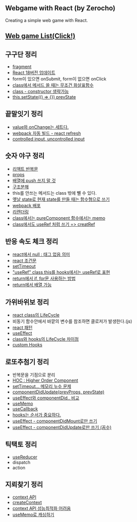 ## Webgame with React (by Zerocho)
Creating a simple web game with React.  

[Web game List(Click!)](https://h-alex2.github.io/webgame-react/)
---

## 구구단 정리
- [fragment](https://github.com/h-alex2/webgame-react/blob/master/1.%EA%B5%AC%EA%B5%AC%EB%8B%A8/README.md#fragment)
- [React 18버전 업데이트](https://github.com/h-alex2/webgame-react/blob/master/1.%EA%B5%AC%EA%B5%AC%EB%8B%A8/README.md#react-18%EB%B2%84%EC%A0%84-%EC%97%85%EB%8D%B0%EC%9D%B4%ED%8A%B8%EB%A1%9C)
- form이 있으면 onSubmit, form이 없으면 onClick
- [class에서 메서드 쓸 때는 무조건 화살표함수](https://github.com/h-alex2/webgame-react/blob/master/1.%EA%B5%AC%EA%B5%AC%EB%8B%A8/README.md#class%EC%97%90%EC%84%9C-%EB%A9%94%EC%84%9C%EB%93%9C-%EC%93%B8-%EB%95%8C%EB%8A%94-%EB%AC%B4%EC%A1%B0%EA%B1%B4-%ED%99%94%EC%82%B4%ED%91%9C%ED%95%A8%EC%88%98-%EC%93%B0%EA%B8%B0-function%EC%9C%BC%EB%A1%9C-%EC%8D%A8%EB%8F%84-%EB%90%98%EC%A7%80%EB%A7%8C-bind%EB%A5%BC-%EC%82%AC%EC%9A%A9%ED%95%B4%EC%95%BC%ED%95%A8-this%EA%B0%80-%EB%8B%AC%EB%9D%BC%EC%A0%B8%EC%84%9C)
- [class - constructor 생략가능](https://github.com/h-alex2/webgame-react/blob/master/1.%EA%B5%AC%EA%B5%AC%EB%8B%A8/README.md#class---constructor)
- [this.setState(() => {}) prevState](https://github.com/h-alex2/webgame-react/blob/master/1.%EA%B5%AC%EA%B5%AC%EB%8B%A8/README.md#thissetstate--)


## 끝말잇기 정리
- [value와 onChange는 세트다.](https://github.com/h-alex2/webgame-react/blob/master/2.%EB%81%9D%EB%A7%90%EC%9E%87%EA%B8%B0/README.md#value%EC%99%80-onchange%EB%8A%94-%EC%84%B8%ED%8A%B8%EB%8B%A4)
- [webpack 자동 빌드 - react refresh](https://github.com/h-alex2/webgame-react/blob/master/2.%EB%81%9D%EB%A7%90%EC%9E%87%EA%B8%B0/README.md#webpack-%EC%9E%90%EB%8F%99-%EB%B9%8C%EB%93%9C---react-refresh)
- [controlled input, uncontrolled input](https://github.com/h-alex2/webgame-react/blob/master/2.%EB%81%9D%EB%A7%90%EC%9E%87%EA%B8%B0/README.md#controlled-input-uncontrolled-input)


## 숫자 야구 정리
- [리액트 반복문](https://github.com/h-alex2/webgame-react/blob/master/3.%EC%88%AB%EC%9E%90%EC%95%BC%EA%B5%AC/README.md#%EB%B0%98%EB%B3%B5%EB%AC%B8)
- [props](https://github.com/h-alex2/webgame-react/blob/master/3.%EC%88%AB%EC%9E%90%EC%95%BC%EA%B5%AC/README.md#props)
- [배열에 push 쓰지 말 것](https://github.com/h-alex2/webgame-react/blob/master/3.%EC%88%AB%EC%9E%90%EC%95%BC%EA%B5%AC/README.md#push-x)
- [구조분해](https://github.com/h-alex2/webgame-react/blob/master/3.%EC%88%AB%EC%9E%90%EC%95%BC%EA%B5%AC/README.md#%EA%B5%AC%EC%A1%B0%EB%B6%84%ED%95%B4)
- this를 안쓰는 메서드는 class 밖에 뺄 수 있다.
- [옛날 state로 현재 state를 만들 때는 함수형으로 쓰기](https://github.com/h-alex2/webgame-react/blob/master/3.%EC%88%AB%EC%9E%90%EC%95%BC%EA%B5%AC/README.md#%EC%98%9B%EB%82%A0-state%EB%A1%9C-%ED%98%84%EC%9E%AC-state%EB%A5%BC-%EB%A7%8C%EB%93%A4-%EB%95%8C%EB%8A%94-%ED%95%A8%EC%88%98%ED%98%95%EC%9C%BC%EB%A1%9C-%EC%93%B0%EA%B8%B0)
- [webpack 배포](https://github.com/h-alex2/webgame-react/blob/master/3.%EC%88%AB%EC%9E%90%EC%95%BC%EA%B5%AC/README.md#webpack-%EB%B0%B0%ED%8F%AC)
- [리렌더링](https://github.com/h-alex2/webgame-react/blob/master/3.%EC%88%AB%EC%9E%90%EC%95%BC%EA%B5%AC/README.md#%EB%A6%AC%EB%A0%8C%EB%8D%94%EB%A7%81)
- [class에서는 pureComponent 함수에서는 memo](https://github.com/h-alex2/webgame-react/blob/master/3.%EC%88%AB%EC%9E%90%EC%95%BC%EA%B5%AC/README.md#class%EC%97%90%EC%84%9C%EB%8A%94-purecomponent-%ED%95%A8%EC%88%98%EC%97%90%EC%84%9C%EB%8A%94-memo)
- [class에서도 useRef 처럼 쓰기 => creatRef](https://github.com/h-alex2/webgame-react/blob/master/3.%EC%88%AB%EC%9E%90%EC%95%BC%EA%B5%AC/README.md#class%EC%97%90%EC%84%9C%EB%8F%84-useref-%EC%B2%98%EB%9F%BC-%EC%93%B0%EA%B8%B0--creatref)



## 반응 속도 체크 정리
- [react에서 null : 태그 없음 의미](https://github.com/h-alex2/webgame-react/blob/master/4.%EB%B0%98%EC%9D%91%EC%86%8D%EB%8F%84%EC%B2%B4%ED%81%AC/README.md#null)
- [react 조건문](https://github.com/h-alex2/webgame-react/blob/master/4.%EB%B0%98%EC%9D%91%EC%86%8D%EB%8F%84%EC%B2%B4%ED%81%AC/README.md#react-%EC%A1%B0%EA%B1%B4%EB%AC%B8)
- [setTimeout](https://github.com/h-alex2/webgame-react/blob/master/4.%EB%B0%98%EC%9D%91%EC%86%8D%EB%8F%84%EC%B2%B4%ED%81%AC/README.md#settimeout)
- ["useRef" class this를 hooks에서는 useRef로 표현](https://github.com/h-alex2/webgame-react/blob/master/4.%EB%B0%98%EC%9D%91%EC%86%8D%EB%8F%84%EC%B2%B4%ED%81%AC/README.md#useref-class-this%EB%A5%BC-hooks%EC%97%90%EC%84%9C%EB%8A%94-useref%EB%A1%9C-%ED%91%9C%ED%98%84%ED%95%9C%EB%8B%A4)
- [return에서 if, for문 사용하는 방법](https://github.com/h-alex2/webgame-react/blob/master/4.%EB%B0%98%EC%9D%91%EC%86%8D%EB%8F%84%EC%B2%B4%ED%81%AC/README.md#return%EC%97%90%EC%84%9C-if-for%EB%AC%B8-%EC%82%AC%EC%9A%A9%ED%95%98%EB%8A%94-%EB%B0%A9%EB%B2%95)
- [return에서 배열 가능](https://github.com/h-alex2/webgame-react/blob/master/4.%EB%B0%98%EC%9D%91%EC%86%8D%EB%8F%84%EC%B2%B4%ED%81%AC/README.md#return%EC%97%90%EC%84%9C-%EB%B0%B0%EC%97%B4-%EA%B0%80%EB%8A%A5)

## 가위바위보 정리
- [react class의 LifeCycle](https://github.com/h-alex2/webgame-react/blob/master/5.%EA%B0%80%EC%9C%84%EB%B0%94%EC%9C%84%EB%B3%B4/README.md#react-class%EC%9D%98-lifecycle)
- 비동기 함수안에서 바깥의 변수를 참조하면 클로저가 발생한다.(js)
- [react 패턴](https://github.com/h-alex2/webgame-react/blob/master/5.%EA%B0%80%EC%9C%84%EB%B0%94%EC%9C%84%EB%B3%B4/README.md#react-%ED%8C%A8%ED%84%B4)
- [useEffect](https://github.com/h-alex2/webgame-react/blob/master/5.%EA%B0%80%EC%9C%84%EB%B0%94%EC%9C%84%EB%B3%B4/README.md#useeffect)
- [class와 hooks의 LifeCycle 차이점](https://github.com/h-alex2/webgame-react/blob/master/5.%EA%B0%80%EC%9C%84%EB%B0%94%EC%9C%84%EB%B3%B4/README.md#class%EC%99%80-hooks%EC%9D%98-lifecycle-%EC%B0%A8%EC%9D%B4%EC%A0%90)
- [custom Hooks](https://github.com/h-alex2/webgame-react/blob/master/5.%EA%B0%80%EC%9C%84%EB%B0%94%EC%9C%84%EB%B3%B4/README.md#custom-hooks)

## 로또추첨기 정리
- 반복문을 기점으로 분리
- [HOC : Higher Order Component](https://github.com/h-alex2/webgame-react/blob/master/6.%EB%A1%9C%EB%98%90%EC%B6%94%EC%B2%A8%EA%B8%B0/README.md#hoc--higher-order-component)
- [setTimeout... 메모리 누수 문제](https://github.com/h-alex2/webgame-react/blob/master/6.%EB%A1%9C%EB%98%90%EC%B6%94%EC%B2%A8%EA%B8%B0/README.md#settimeout-%EB%A9%94%EB%AA%A8%EB%A6%AC-%EB%88%84%EC%88%98-%EB%AC%B8%EC%A0%9C)
- [componentDidUpdate(prevProps, prevState)](https://github.com/h-alex2/webgame-react/blob/master/6.%EB%A1%9C%EB%98%90%EC%B6%94%EC%B2%A8%EA%B8%B0/README.md#componentdidupdateprevprops-prevstate)
- [useEffect와 componentDid.. 비교](https://github.com/h-alex2/webgame-react/blob/master/6.%EB%A1%9C%EB%98%90%EC%B6%94%EC%B2%A8%EA%B8%B0/README.md#componentdidupdateprevprops-prevstate)
- [useMemo](https://github.com/h-alex2/webgame-react/blob/master/6.%EB%A1%9C%EB%98%90%EC%B6%94%EC%B2%A8%EA%B8%B0/README.md#usememo)
- [useCallback](https://github.com/h-alex2/webgame-react/blob/master/6.%EB%A1%9C%EB%98%90%EC%B6%94%EC%B2%A8%EA%B8%B0/README.md#usecallback)
- [hooks는 순서가 중요하다.](https://github.com/h-alex2/webgame-react/blob/master/6.%EB%A1%9C%EB%98%90%EC%B6%94%EC%B2%A8%EA%B8%B0/README.md#hooks%EB%8A%94-%EC%88%9C%EC%84%9C%EA%B0%80-%EC%A4%91%EC%9A%94%ED%95%98%EB%8B%A4)
- [useEffect - componentDidMount로만 쓰기](https://github.com/h-alex2/webgame-react/blob/master/6.%EB%A1%9C%EB%98%90%EC%B6%94%EC%B2%A8%EA%B8%B0/README.md#useeffect---componentdidmount%EB%A1%9C%EB%A7%8C-%EC%93%B0%EA%B8%B0)
- [useEffect - componentDidUpdate로만 쓰기 (꼼수)](https://github.com/h-alex2/webgame-react/blob/master/6.%EB%A1%9C%EB%98%90%EC%B6%94%EC%B2%A8%EA%B8%B0/README.md#useeffect---componentdidupdate%EB%A1%9C%EB%A7%8C-%EC%93%B0%EA%B8%B0-%EA%BC%BC%EC%88%98)

## 틱택토 정리
- [useReducer](https://github.com/h-alex2/webgame-react/tree/master/7.%ED%8B%B1%ED%83%9D%ED%86%A0#usereducer)
- dispatch
- action


## 지뢰찾기 정리
- [context API](https://github.com/h-alex2/webgame-react/tree/master/8.%EC%A7%80%EB%A2%B0%EC%B0%BE%EA%B8%B0#context-api)
- [createContext](https://github.com/h-alex2/webgame-react/tree/master/8.%EC%A7%80%EB%A2%B0%EC%B0%BE%EA%B8%B0#createcontext)
- [context API 성능최적화 어려움](https://github.com/h-alex2/webgame-react/tree/master/8.%EC%A7%80%EB%A2%B0%EC%B0%BE%EA%B8%B0#context-api-%EC%84%B1%EB%8A%A5%EC%B5%9C%EC%A0%81%ED%99%94-%EC%96%B4%EB%A0%A4%EC%9B%80)
- [useMemo로 캐싱하기](https://github.com/h-alex2/webgame-react/tree/master/8.%EC%A7%80%EB%A2%B0%EC%B0%BE%EA%B8%B0#usememo%EB%A1%9C-%EC%BA%90%EC%8B%B1%ED%95%98%EA%B8%B0)